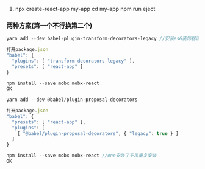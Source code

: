1. npx create-react-app my-app cd my-app npm run eject

### 两种方案(第一个不行换第二个)
```javascript
yarn add --dev babel-plugin-transform-decorators-legacy //安装es6装饰器函数解析器插件

打开package.json
"babel": { 
  "plugins": [ "transform-decorators-legacy" ], 
  "presets": [ "react-app" ] 
}

npm install --save mobx mobx-react
OK
```
```javascript
yarn add --dev @babel/plugin-proposal-decorators

打开package.json
"babel": { 
  "presets": [ "react-app" ],
  "plugins": [ 
    [ "@babel/plugin-proposal-decorators", { "legacy": true } ] 
  ] 
}

npm install --save mobx mobx-react //one安装了不用重复安装
OK
```